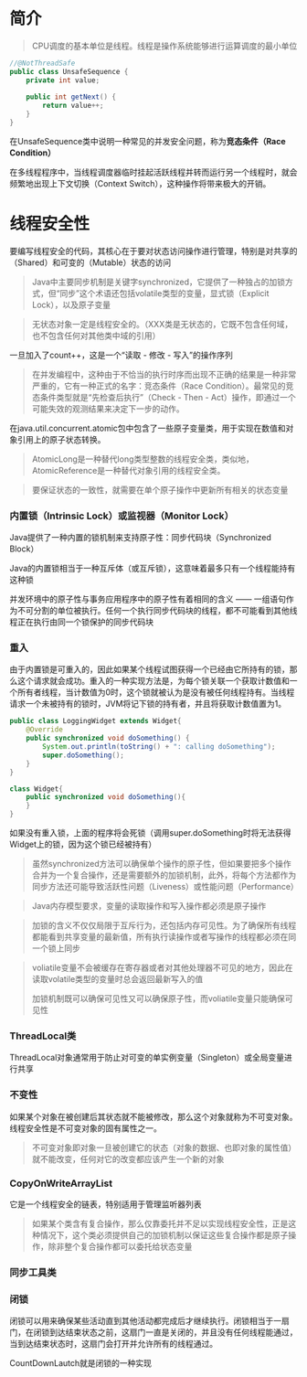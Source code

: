 # 简介

>  CPU调度的基本单位是线程。线程是操作系统能够进行运算调度的最小单位



```java
//@NotThreadSafe
public class UnsafeSequence {
    private int value;
    
    public int getNext() {
        return value++;
    }
}
```

在UnsafeSequence类中说明一种常见的并发安全问题，称为<strong>竞态条件（Race Condition）</strong>



在多线程程序中，当线程调度器临时挂起活跃线程并转而运行另一个线程时，就会频繁地出现上下文切换（Context Switch），这种操作将带来极大的开销。





# 线程安全性

要编写线程安全的代码，其核心在于要对状态访问操作进行管理，特别是对共享的（Shared）和可变的（Mutable）状态的访问



> Java中主要同步机制是关键字synchronized，它提供了一种独占的加锁方式，但“同步”这个术语还包括volatile类型的变量，显式锁（Explicit Lock），以及原子变量



> 无状态对象一定是线程安全的。（XXX类是无状态的，它既不包含任何域，也不包含任何对其他类中域的引用）



一旦加入了count++，这是一个“读取 - 修改 - 写入”的操作序列

> 在并发编程中，这种由于不恰当的执行时序而出现不正确的结果是一种非常严重的，它有一种正式的名字：竞态条件（Race Condition）。最常见的竞态条件类型就是“先检查后执行”（Check - Then - Act）操作，即通过一个可能失效的观测结果来决定下一步的动作。



在java.util.concurrent.atomic包中包含了一些原子变量类，用于实现在数值和对象引用上的原子状态转换。

> AtomicLong是一种替代long类型整数的线程安全类，类似地，AtomicReference是一种替代对象引用的线程安全类。

> 要保证状态的一致性，就需要在单个原子操作中更新所有相关的状态变量



### 内置锁（Intrinsic Lock）或监视器（Monitor Lock）

Java提供了一种内置的锁机制来支持原子性：同步代码块（Synchronized Block）

Java的内置锁相当于一种互斥体（或互斥锁），这意味着最多只有一个线程能持有这种锁

并发环境中的原子性与事务应用程序中的原子性有着相同的含义  —— 一组语句作为不可分割的单位被执行。任何一个执行同步代码块的线程，都不可能看到其他线程正在执行由同一个锁保护的同步代码块



### 重入

由于内置锁是可重入的，因此如果某个线程试图获得一个已经由它所持有的锁，那么这个请求就会成功。重入的一种实现方法是，为每个锁关联一个获取计数值和一个所有者线程，当计数值为0时，这个锁就被认为是没有被任何线程持有。当线程请求一个未被持有的锁时，JVM将记下锁的持有者，并且将获取计数值置为1。

```java
public class LoggingWidget extends Widget{
    @Override
    public synchronized void doSomething() {
        System.out.println(toString() + ": calling doSomething");
        super.doSomething();
    }
}

class Widget{
    public synchronized void doSomething(){
    }
}
```



如果没有重入锁，上面的程序将会死锁（调用super.doSomething时将无法获得Widget上的锁，因为这个锁已经被持有）



> 虽然synchronized方法可以确保单个操作的原子性，但如果要把多个操作合并为一个复合操作，还是需要额外的加锁机制，此外，将每个方法都作为同步方法还可能导致活跃性问题（Liveness）或性能问题（Performance）



> Java内存模型要求，变量的读取操作和写入操作都必须是原子操作

> 加锁的含义不仅仅局限于互斥行为，还包括内存可见性。为了确保所有线程都能看到共享变量的最新值，所有执行读操作或者写操作的线程都必须在同一个锁上同步

> voliatile变量不会被缓存在寄存器或者对其他处理器不可见的地方，因此在读取volatile类型的变量时总会返回最新写入的值
>
> 加锁机制既可以确保可见性又可以确保原子性，而voliatile变量只能确保可见性



### ThreadLocal类

ThreadLocal对象通常用于防止对可变的单实例变量（Singleton）或全局变量进行共享





### 不变性

如果某个对象在被创建后其状态就不能被修改，那么这个对象就称为不可变对象。线程安全性是不可变对象的固有属性之一。



> 不可变对象即对象一旦被创建它的状态（对象的数据、也即对象的属性值）就不能改变，任何对它的改变都应该产生一个新的对象





### CopyOnWriteArrayList

它是一个线程安全的链表，特别适用于管理监听器列表



> 如果某个类含有复合操作，那么仅靠委托并不足以实现线程安全性，正是这种情况下，这个类必须提供自己的加锁机制以保证这些复合操作都是原子操作，除非整个复合操作都可以委托给状态变量



### 同步工具类

### 闭锁

闭锁可以用来确保某些活动直到其他活动都完成后才继续执行。闭锁相当于一扇门，在闭锁到达结束状态之前，这扇门一直是关闭的，并且没有任何线程能通过，当到达结束状态时，这扇门会打开并允许所有的线程通过。

CountDownLautch就是闭锁的一种实现


